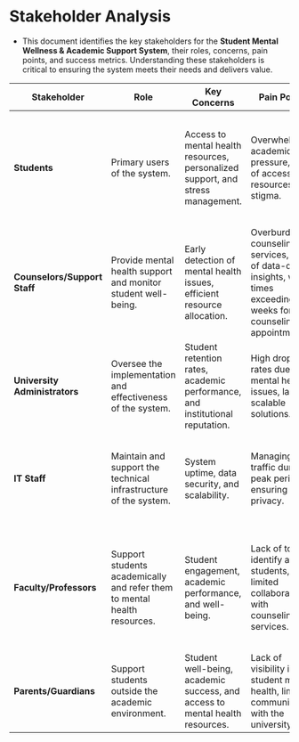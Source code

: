 # Stakeholder Analysis 
* This document identifies the key stakeholders for the **Student Mental Wellness & Academic Support System**, their roles, concerns, pain points, and success metrics. Understanding these stakeholders is critical to ensuring the system meets their needs and delivers value.



| **Stakeholder**            | **Role**                                                                 | **Key Concerns**                                                                 | **Pain Points**                                                                 | **Success Metrics**                                                                 |
|----------------------------|--------------------------------------------------------------------------|----------------------------------------------------------------------------------|--------------------------------------------------------------------------------|------------------------------------------------------------------------------------|
| **Students**               | Primary users of the system.                                             | Access to mental health resources, personalized support, and stress management.  | Overwhelming academic pressure, lack of accessible resources, stigma.          | 20% reduction in anxiety scores on standardized assessments, higher academic performance, increased engagement. |
| **Counselors/Support Staff** | Provide mental health support and monitor student well-being.            | Early detection of mental health issues, efficient resource allocation.          | Overburdened counseling services, lack of data-driven insights, wait times exceeding 2 weeks for counseling appointments.| Reduced wait times, increased student engagement, better resource allocation.       |
| **University Administrators** | Oversee the implementation and effectiveness of the system.              | Student retention rates, academic performance, and institutional reputation.     | High dropout rates due to mental health issues, lack of scalable solutions.     | Improved retention rates, higher student satisfaction, positive institutional reputation. |
| **IT Staff**               | Maintain and support the technical infrastructure of the system.         | System uptime, data security, and scalability.                                  | Managing high traffic during peak periods, ensuring data privacy.               | 99.5% system availability, secure data storage, efficient handling of concurrent users. |
| **Faculty/Professors**     | Support students academically and refer them to mental health resources. | Student engagement, academic performance, and well-being.                       | Lack of tools to identify at-risk students, limited collaboration with counseling services. | Improved student performance, better communication with counseling services, reduced academic stress. |
| **Parents/Guardians**      | Support students outside the academic environment.                       | Student well-being, academic success, and access to mental health resources.     | Lack of visibility into student mental health, limited communication with the university. | Improved student well-being, better academic outcomes, increased transparency. |

